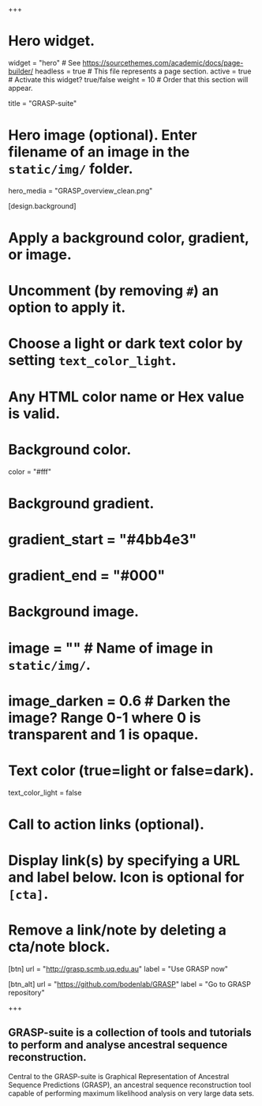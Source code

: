 +++
# Hero widget.
widget = "hero"  # See https://sourcethemes.com/academic/docs/page-builder/
headless = true  # This file represents a page section.
active = true  # Activate this widget? true/false
weight = 10  # Order that this section will appear.

title = "GRASP-suite"

# Hero image (optional). Enter filename of an image in the `static/img/` folder.
hero_media = "GRASP_overview_clean.png"

[design.background]
  # Apply a background color, gradient, or image.
  #   Uncomment (by removing `#`) an option to apply it.
  #   Choose a light or dark text color by setting `text_color_light`.
  #   Any HTML color name or Hex value is valid.

  # Background color.
  color = "#fff"
  
  # Background gradient.
  # gradient_start = "#4bb4e3"
  # gradient_end = "#000"
  
  # Background image.
  # image = ""  # Name of image in `static/img/`.
  # image_darken = 0.6  # Darken the image? Range 0-1 where 0 is transparent and 1 is opaque.

  # Text color (true=light or false=dark).
  text_color_light = false

# Call to action links (optional).
#   Display link(s) by specifying a URL and label below. Icon is optional for `[cta]`.
#   Remove a link/note by deleting a cta/note block.
[btn]
  url = "http://grasp.scmb.uq.edu.au"
  label = "Use GRASP now"
  
[btn_alt]
  url = "https://github.com/bodenlab/GRASP"
  label = "Go to GRASP repository"

+++
## GRASP-suite is a collection of tools and tutorials to perform and analyse ancestral sequence reconstruction.

Central to the GRASP-suite is Graphical Representation of Ancestral Sequence Predictions (GRASP), an ancestral sequence reconstruction tool capable of performing maximum likelihood analysis on very large data sets.